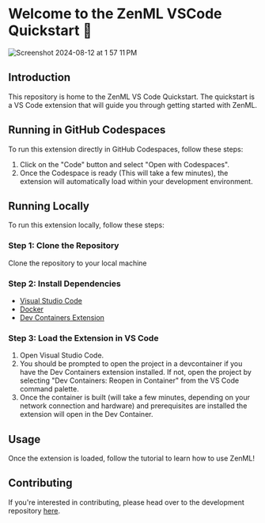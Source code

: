 # Welcome to the ZenML VSCode Quickstart 👋
![Screenshot 2024-08-12 at 1 57 11 PM](https://github.com/user-attachments/assets/f1aee536-6c84-40b7-a4c2-02a3ea8a669e)


## Introduction

This repository is home to the ZenML VS Code Quickstart. The quickstart is a VS Code extension that will guide you through getting started with ZenML.

## Running in GitHub Codespaces

To run this extension directly in GitHub Codespaces, follow these steps:

1. Click on the "Code" button and select "Open with Codespaces".
2. Once the Codespace is ready (This will take a few minutes), the extension will automatically load within your development environment.

## Running Locally

To run this extension locally, follow these steps:

### Step 1: Clone the Repository

Clone the repository to your local machine

### Step 2: Install Dependencies

- [Visual Studio Code](https://code.visualstudio.com/Download)
- [Docker](https://www.docker.com/get-started/)
- [Dev Containers Extension](https://marketplace.visualstudio.com/items?itemName=ms-vscode-remote.remote-containers)

### Step 3: Load the Extension in VS Code

1. Open Visual Studio Code.
2. You should be prompted to open the project in a devcontainer if you have the Dev Containers extension installed. If not, open the project by selecting "Dev Containers: Reopen in Container" from the VS Code command palette.
3. Once the container is built (will take a few minutes, depending on your network connection and hardware) and prerequisites are installed the extension will open in the Dev Container.

## Usage

Once the extension is loaded, follow the tutorial to learn how to use ZenML!

## Contributing

If you're interested in contributing, please head over to the development repository [here](https://github.com/zenml-io/vscode-quickstart-extension).
